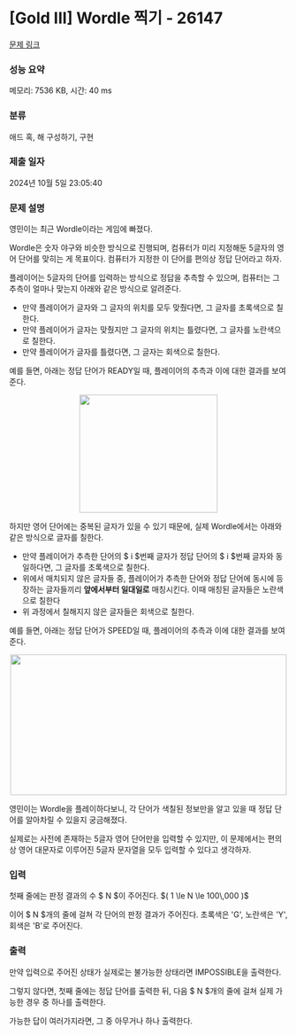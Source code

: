 # [Gold III] Wordle 찍기 - 26147 

[문제 링크](https://www.acmicpc.net/problem/26147) 

### 성능 요약

메모리: 7536 KB, 시간: 40 ms

### 분류

애드 혹, 해 구성하기, 구현

### 제출 일자

2024년 10월 5일 23:05:40

### 문제 설명

<p>영민이는 최근 Wordle이라는 게임에 빠졌다.</p>

<p>Wordle은 숫자 야구와 비슷한 방식으로 진행되며, 컴퓨터가 미리 지정해둔 5글자의 영어 단어를 맞히는 게 목표이다. 컴퓨터가 지정한 이 단어를 편의상 정답 단어라고 하자.</p>

<p>플레이어는 5글자의 단어를 입력하는 방식으로 정답을 추측할 수 있으며, 컴퓨터는 그 추측이 얼마나 맞는지 아래와 같은 방식으로 알려준다.</p>

<ul>
	<li>만약 플레이어가 글자와 그 글자의 위치를 모두 맞췄다면, 그 글자를 초록색으로 칠한다.</li>
	<li>만약 플레이어가 글자는 맞췄지만 그 글자의 위치는 틀렸다면, 그 글자를 노란색으로 칠한다.</li>
	<li>만약 플레이어가 글자를 틀렸다면, 그 글자는 회색으로 칠한다.</li>
</ul>

<p>예를 들면, 아래는 정답 단어가 READY일 때, 플레이어의 추측과 이에 대한 결과를 보여준다.</p>

<p style="text-align: center;"><img alt="" src="" style="width: 250px; height: 213px;"></p>

<p>하지만 영어 단어에는 중복된 글자가 있을 수 있기 때문에, 실제 Wordle에서는 아래와 같은 방식으로 글자를 칠한다.</p>

<ul>
	<li>만약 플레이어가 추측한 단어의 $ i $번째 글자가 정답 단어의 $ i $번째 글자와 동일하다면, 그 글자를 초록색으로 칠한다.</li>
	<li>위에서 매치되지 않은 글자들 중, 플레이어가 추측한 단어와 정답 단어에 동시에 등장하는 글자들끼리 <strong>앞에서부터 일대일로</strong> 매칭시킨다. 이때 매칭된 글자들은 노란색으로 칠한다</li>
	<li>위 과정에서 칠해지지 않은 글자들은 회색으로 칠한다.</li>
</ul>

<p>예를 들면, 아래는 정답 단어가 SPEED일 때, 플레이어의 추측과 이에 대한 결과를 보여준다.</p>

<p style="text-align: center;"><img alt="" src="" style="height: 254px; width: 500px;"></p>

<p>영민이는 Wordle을 플레이하다보니, 각 단어가 색칠된 정보만을 알고 있을 때 정답 단어를 알아차릴 수 있을지 궁금해졌다.</p>

<p>실제로는 사전에 존재하는 5글자 영어 단어만을 입력할 수 있지만, 이 문제에서는 편의상 영어 대문자로 이루어진 5글자 문자열을 모두 입력할 수 있다고 생각하자.</p>

### 입력 

 <p>첫째 줄에는 판정 결과의 수 $ N $이 주어진다. $( 1 \le N \le 100\,000 )$</p>

<p>이어 $ N $개의 줄에 걸쳐 각 단어의 판정 결과가 주어진다. 초록색은 'G', 노란색은 'Y', 회색은 'B'로 주어진다.</p>

### 출력 

 <p>만약 입력으로 주어진 상태가 실제로는 불가능한 상태라면 IMPOSSIBLE을 출력한다.</p>

<p>그렇지 않다면, 첫째 줄에는 정답 단어를 출력한 뒤, 다음 $ N $개의 줄에 걸쳐 실제 가능한 경우 중 하나를 출력한다.</p>

<p>가능한 답이 여러가지라면, 그 중 아무거나 하나 출력한다.</p>


